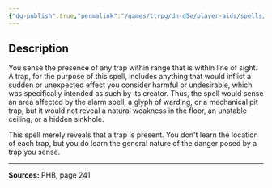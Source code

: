 ```yaml
---
{"dg-publish":true,"permalink":"/games/ttrpg/dn-d5e/player-aids/spells/level-2/find-traps/","tags":["ttrpg/dnd/5e","verbal","somatic","spell"],"noteIcon":""}
---
```



## Description
You sense the presence of any trap within range that is within line of sight.
A trap, for the purpose of this spell, includes anything that would inflict a sudden or unexpected effect you consider harmful or undesirable, which was specifically intended as such by its creator.
Thus, the spell would sense an area affected by the alarm spell, a glyph of warding, or a mechanical pit trap, but it would not reveal a natural weakness in the floor, an unstable ceiling, or a hidden sinkhole.

This spell merely reveals that a trap is present.
You don't learn the location of each trap, but you do learn the general nature of the danger posed by a trap you sense.

---

**Sources:** PHB, page 241
